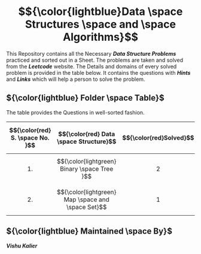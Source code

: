 # $${\color{lightblue}Data \space Structures \space and \space Algorithms}$$

This Repository contains all the Necessary ***Data Structure Problems*** practiced and sorted out in a Sheet. The problems are taken and solved from the ***Leetcode*** website. The Details and domains of every solved problem is provided in the table below. It contains the questions with ***Hints*** and ***Links*** which will help a person to solve the problem.

## ${\color{lightblue} Folder \space Table}$

The table provides the Questions in well-sorted fashion.

| $${\color{red} S. \space No. }$$ | $${\color{red} Data \space Structure}$$ | $${\color{red}Solved}$$ | $${\color{red}Link}$$ |
|-|-|-|-|
| $${1.}$$ | $${\color{lightgreen} Binary \space Tree }$$ | $${2}$$ | [Folder](https://github.com/VishuKalier2003/Data-Structures-and-Algorithms/tree/main/BinaryTree) |
| $${2.}$$ | $${\color{lightgreen} Map \space and \space Set}$$ | $${1}$$ | [Folder]() |

## ${\color{lightblue} Maintained \space By}$
***Vishu Kalier***
